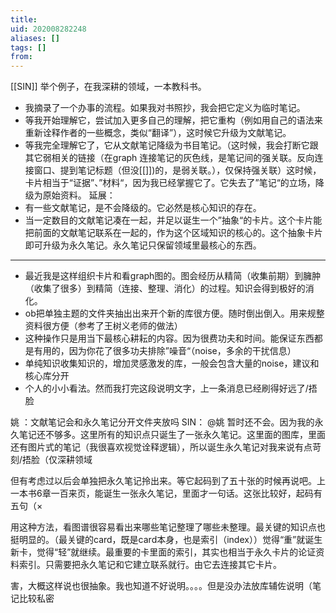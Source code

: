 ```yaml
---
title: 
uid: 202008282248
aliases: []
tags: []
from: 
---
```

[[SIN]] 
举个例子，在我深耕的领域，一本教科书。
- 我摘录了一个办事的流程。如果我对书照抄，我会把它定义为临时笔记。
- 等我开始理解它，尝试加入更多自己的理解，把它重构（例如用自己的语法来重新诠释作者的一些概念，类似“翻译”），这时候它升级为文献笔记。
- 等我完全理解它了，它从文献笔记降级为书目笔记。（这时候，我会打断它跟其它弱相关的链接（在graph 连接笔记的灰色线，是笔记间的强关联。反向连接窗口、提到笔记标题（但没[[]])的，是弱关联。），仅保持强关联）这时候，卡片相当于“证据”、”材料“，因为我已经掌握它了。它失去了”笔记“的立场，降级为原始资料。
延展：
- 有一些文献笔记，是不会降级的。它必然是核心知识的存在。
- 当一定数目的文献笔记凑在一起，并足以诞生一个”抽象“的卡片。这个卡片能把前面的文献笔记联系在一起的，作为这个区域知识的核心的。这个抽象卡片即可升级为永久笔记。永久笔记只保留领域里最核心的东西。
---
- 最近我是这样组织卡片和看graph图的。图会经历从精简（收集前期）到臃肿（收集了很多）到精简（连接、整理、消化）的过程。知识会得到极好的消化。
- ob把单独主题的文件夹抽出出来开个新的库很方便。随时倒出倒入。用来规整资料很方便（参考了王树义老师的做法）
- 这种操作只是用当下最核心耕耘的内容。因为很费功夫和时间。能保证东西都是有用的，因为你花了很多功夫排除”噪音“（noise，多余的干扰信息）
- 单纯知识收集知识的，增加灵感激发的库，一般会包含大量的noise，建议和核心库分开
- 个人的小小看法。然而我打完这段说明文字，上一条消息已经刷得好远了/捂脸




姚 ：文献笔记会和永久笔记分开文件夹放吗
SIN： @姚 暂时还不会。因为我的永久笔记还不够多。这里所有的知识点只诞生了一张永久笔记。这里面的图库，里面还有图片式的笔记（我很喜欢视觉诠释逻辑），所以诞生永久笔记对我来说有点苛刻/捂脸（仅深耕领域

但有考虑过以后会单独把永久笔记拎出来。等它起码到了五十张的时候再说吧。上一本书6章一百来页，能诞生一张永久笔记，里面才一句话。这张比较好，起码有五句（×

用这种方法，看图谱很容易看出来哪些笔记整理了哪些未整理。最关键的知识点也挺明显的。（最关键的card，既是card本身，也是索引（index））觉得“重”就诞生新卡，觉得“轻”就继续。最重要的卡里面的索引，其实也相当于永久卡片的论证资料索引。只需要把永久笔记和它建立联系就行。由它去连接其它卡片。

害，大概这样说也很抽象。我也知道不好说明。。。。但是没办法放库辅佐说明（笔记比较私密

